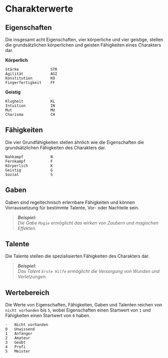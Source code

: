 # Charakterwerte

## Eigenschaften

Die insgesamt acht Eigenschaften, vier körperliche und vier geistige, 
stellen die grundsätzlichen körperlichen und geisten Fähigkeiten eines Charakters dar.

**Körperlich**
```
Stärke              STR
Agilität            AGI
Konstitution        KO
Fingerfertigkeit    FF
```

**Geistig**
```
Klugheit            KL
Intuition           IN
Mut                 MU
Charisma            CH
```


## Fähigkeiten

Die vier Grundfähigkeiten stellen ähnlich wie die Eigenschaften die grundsätzlichen Fähigkeiten des Charakters dar.

```
Nahkampf            N
Fernkampf           F
Körperlich          K
Geistig             G
Sozial              S
```


## Gaben

Gaben sind regeltechnisch erlernbare Fähigkeiten und können Vorraussetzung für bestimmte Talente, Vor- oder Nachteile sein.

> ***Beispiel:***  
> *Die Gabe `Magie` ermöglicht das wirken von Zaubern und magischen Effekten.*


## Talente

Die Talente stellen die spezialisierten Fähigkeiten des Charakters dar.

> ***Beispiel:***  
> *Das Talent `Erste Hilfe` ermöglicht die Versorgung von Wunden und Verletzungen.*


## Wertebereich

Die Werte von Eigenschaften, Fähigkeiten, Gaben und Talenten reichen von `nicht vorhanden` bis `5`,
wobei Eigenschaften einen Startwert von `1` und Fähigkeiten einen Startwert von `0` haben.

```
-   Nicht vorhanden
0   Unwissend
1   Anfänger
2   Amateur
3   Geübt
4   Profi
5   Meister
```
